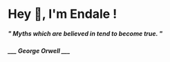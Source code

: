 <h1 title="head"> Hey 👋, I'm Endale !</h1>

**<h5><i>" Myths which are believed in tend to become true. "</i></h5>**

*<b>___ George Orwell ___</b>*
